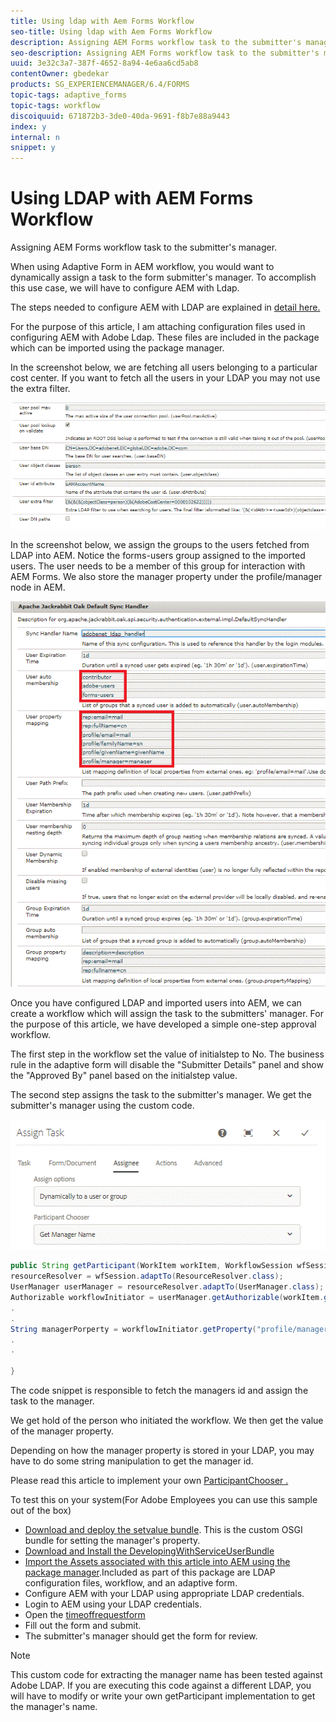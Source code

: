 ```yaml
---
title: Using ldap with Aem Forms Workflow
seo-title: Using ldap with Aem Forms Workflow
description: Assigning AEM Forms workflow task to the submitter's manager.
seo-description: Assigning AEM Forms workflow task to the submitter's manager.
uuid: 3e32c3a7-387f-4652-8a94-4e6aa6cd5ab8
contentOwner: gbedekar
products: SG_EXPERIENCEMANAGER/6.4/FORMS
topic-tags: adaptive_forms
topic-tags: workflow
discoiquuid: 671872b3-3de0-40da-9691-f8b7e88a9443
index: y
internal: n
snippet: y
---
```


# Using LDAP with AEM Forms Workflow 

Assigning AEM Forms workflow task to the submitter's manager.

When using Adaptive Form in AEM workflow, you would want to dynamically assign a task to the form submitter's manager. To accomplish this use case, we will have to configure AEM with Ldap.

The steps needed to configure AEM with LDAP are explained in [detail here.](https://helpx.adobe.com/experience-manager/6-4/sites/administering/using/ldap-config.html)

For the purpose of this article, I am attaching configuration files used in configuring AEM with Adobe Ldap. These files are included in the package which can be imported using the package manager.

In the screenshot below, we are fetching all users belonging to a particular cost center. If you want to fetch all the users in your LDAP you may not use the extra filter.

![LDAP Configuration](assets/costcenterldap.gif)

In the screenshot below, we assign the groups to the users fetched from LDAP into AEM. Notice the forms-users group assigned to the imported users. The user needs to be a member of this group for interaction with AEM Forms. We also store the manager property under the profile/manager node in AEM.

![Synchandler](assets/synchandler.gif)

Once you have configured LDAP and imported users into AEM, we can create a workflow which will assign the task to the submitters' manager. For the purpose of this article, we have developed a simple one-step approval workflow.

The first step in the workflow set the value of  initialstep  to No. The business rule in the adaptive form will disable the "Submitter Details" panel and show the "Approved By" panel based on the  initialstep  value.

The second step assigns the task to the submitter's manager. We get the submitter's manager using the custom code.

![Assign Task](assets/assigntask.gif) 

```java {.line-numbers}
public String getParticipant(WorkItem workItem, WorkflowSession wfSession, MetaDataMap arg2) throws WorkflowException{
resourceResolver = wfSession.adaptTo(ResourceResolver.class);
UserManager userManager = resourceResolver.adaptTo(UserManager.class);
Authorizable workflowInitiator = userManager.getAuthorizable(workItem.getWorkflow().getInitiator());
.
.
String managerPorperty = workflowInitiator.getProperty("profile/manager")[0].getString();
.
.

}

```

The code snippet is responsible to fetch the managers id and assign the task to the manager.

We get hold of the person who initiated the workflow. We then get the value of the manager property.

Depending on how the manager property is stored in your LDAP, you may have to do some string manipulation to get the manager id.

Please read this article to implement your own [  ParticipantChooser .](https://helpx.adobe.com/experience-manager/using/dynamic-steps.html)

To test this on your system(For Adobe Employees you can use this sample out of the box)

* [Download and deploy the setvalue bundle](https://forms.enablementadobe.com/content/DemoServerBundles/SetValueApp.core-1.0-SNAPSHOT.jar). This is the custom OSGI bundle for setting the manager's property.
* [Download and Install the DevelopingWithServiceUserBundle](http://forms.enablementadobe.com/content/DemoServerBundles/DevelopingWithServiceUser.core-1.0-SNAPSHOT.jar)
* [Import the Assets associated with this article into AEM using the package manager](assets/aemformswithldap.zip).Included as part of this package are LDAP configuration files, workflow, and an adaptive form.
* Configure AEM with your LDAP using appropriate LDAP credentials.
* Login to AEM using your LDAP credentials.
* Open the [timeoffrequestform](http://localhost:4502/content/dam/formsanddocuments/helpx/timeoffrequestform/jcr:content?wcmmode=disabled)
* Fill out the form and submit.
* The submitter's manager should get the form for review.

>[!NOTE]
>
>This custom code for extracting the manager name has been tested against Adobe LDAP. If you are executing this code against a different LDAP, you will have to modify or write your own getParticipant implementation to get the manager's name.
